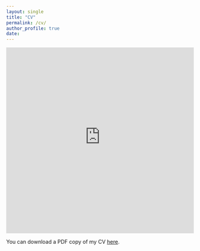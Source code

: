 ```yaml
---
layout: single
title: "CV"
permalink: /cv/
author_profile: true
date:
---
```


<iframe src="https://raw.githubusercontent.com/psychemistz/profile/master/files/pdf/cv.pdf" width="100%" height="500" frameborder="no" border="0" marginwidth="0" marginheight="0"></iframe>

You can download a PDF copy of my CV [here](https://raw.githubusercontent.com/psychemistz/profile/master/files/pdf/cv.pdf).